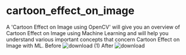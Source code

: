 # cartoon_effect_on_image
A 'Cartoon Effect on Image using OpenCV' will give you an overview of  Cartoon Effect on Image using Machine Learning and will help you understand various important concepts that concern  Cartoon Effect on Image with ML.
Before 
![download (1)](https://github.com/aka-sa/cartoon_effect_on_image/assets/79243918/3693e860-5574-40c8-a0e9-24a6fa376000)
After 
![download](https://github.com/aka-sa/cartoon_effect_on_image/assets/79243918/d00d7ad5-df91-4698-96a9-e4b128cb5dff)
